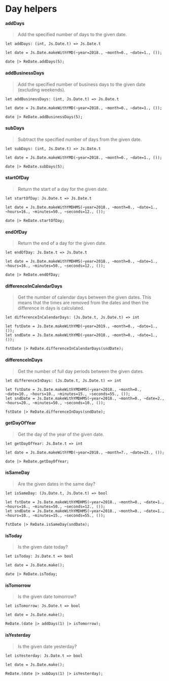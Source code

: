 # Day helpers

#### addDays

> Add the specified number of days to the given date.

`let addDays: (int, Js.Date.t) => Js.Date.t`

```reason
let date = Js.Date.makeWithYMD(~year=2018., ~month=0., ~date=1., ());

date |> ReDate.addDays(5);
```

#### addBusinessDays

> Add the specified number of business days to the given date (excluding weekends).

`let addBusinessDays: (int, Js.Date.t) => Js.Date.t`

```reason
let date = Js.Date.makeWithYMD(~year=2018., ~month=0., ~date=1., ());

date |> ReDate.addBusinessDays(5);
```

#### subDays

> Subtract the specified number of days from the given date.

`let subDays: (int, Js.Date.t) => Js.Date.t`

```reason
let date = Js.Date.makeWithYMD(~year=2018., ~month=0., ~date=1., ());

date |> ReDate.subDays(5);
```

#### startOfDay

> Return the start of a day for the given date.

`let startOfDay: Js.Date.t => Js.Date.t`

```reason
let date = Js.Date.makeWithYMDHMS(~year=2018., ~month=0., ~date=1., ~hours=16., ~minutes=50., ~seconds=12., ());

date |> ReDate.startOfDay;
```

#### endOfDay

> Return the end of a day for the given date.

`let endOfDay: Js.Date.t => Js.Date.t`

```reason
let date = Js.Date.makeWithYMDHMS(~year=2018., ~month=0., ~date=1., ~hours=16., ~minutes=50., ~seconds=12., ());

date |> ReDate.endOfDay;
```

#### differenceInCalendarDays

> Get the number of calendar days between the given dates. This means that the times are removed from the dates and then the difference in days is calculated.

`let differenceInCalendarDays: (Js.Date.t, Js.Date.t) => int`

```reason
let fstDate = Js.Date.makeWithYMD(~year=2019., ~month=0., ~date=1., ());
let sndDate = Js.Date.makeWithYMD(~year=2018., ~month=0., ~date=1., ());

fstDate |> ReDate.differenceInCalendarDays(sndDate);
```

#### differenceInDays

> Get the number of full day periods between the given dates.

`let differenceInDays: (Js.Date.t, Js.Date.t) => int`

```reason
let fstDate = Js.Date.makeWithYMDHMS(~year=2018., ~month=0., ~date=10., ~hours=10., ~minutes=15., ~seconds=55., ());
let sndDate = Js.Date.makeWithYMDHMS(~year=2018., ~month=0., ~date=2., ~hours=20., ~minutes=50., ~seconds=10., ());

fstDate |> ReDate.differenceInDays(sndDate);
```

#### getDayOfYear

> Get the day of the year of the given date.

`let getDayOfYear: Js.Date.t => int`

```reason
let date = Js.Date.makeWithYMD(~year=2018., ~month=7., ~date=23., ());

date |> ReDate.getDayOfYear;
```

#### isSameDay

> Are the given dates in the same day?

`let isSameDay: (Js.Date.t, Js.Date.t) => bool`

```reason
let fstDate = Js.Date.makeWithYMDHMS(~year=2018., ~month=0., ~date=1., ~hours=16., ~minutes=50., ~seconds=12., ());
let sndDate = Js.Date.makeWithYMDHMS(~year=2018., ~month=0., ~date=1., ~hours=10., ~minutes=15., ~seconds=55., ());

fstDate |> ReDate.isSameDay(sndDate);
```

#### isToday

> Is the given date today?

`let isToday: Js.Date.t => bool`

```reason
let date = Js.Date.make();

date |> ReDate.isToday;
```

#### isTomorrow

> Is the given date tomorrow?

`let isTomorrow: Js.Date.t => bool`

```reason
let date = Js.Date.make();

ReDate.(date |> addDays(1) |> isTomorrow);
```

#### isYesterday

> Is the given date yesterday?

`let isYesterday: Js.Date.t => bool`

```reason
let date = Js.Date.make();

ReDate.(date |> subDays(1) |> isYesterday);
```
